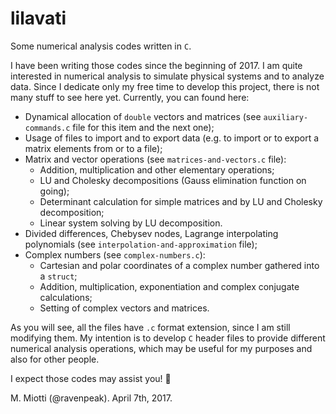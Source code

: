 # lilavati
Some numerical analysis codes written in `C`.

I have been writing those codes since the beginning of 2017. I am quite interested in numerical analysis to simulate physical systems and to analyze data. Since I dedicate only my free time to develop this project, there is not many stuff to see here yet. Currently, you can found here:
- Dynamical allocation of `double` vectors and matrices (see `auxiliary-commands.c` file for this item and the next one);
- Usage of files to import and to export data (e.g. to import or to export a matrix elements from or to a file);
- Matrix and vector operations (see `matrices-and-vectors.c` file):
  - Addition, multiplication and other elementary operations;
  - LU and Cholesky decompositions (Gauss elimination function on going);
  - Determinant calculation for simple matrices and by LU and Cholesky decomposition;
  - Linear system solving by LU decomposition.
- Divided differences, Chebysev nodes, Lagrange interpolating polynomials (see `interpolation-and-approximation` file);
- Complex numbers (see `complex-numbers.c`):
  - Cartesian and polar coordinates of a complex number gathered into a `struct`;
  - Addition, multiplication, exponentiation and complex conjugate calculations;
  - Setting of complex vectors and matrices.
  
As you will see, all the files have `.c` format extension, since I am still modifying them. My intention is to develop `C` header files to provide different numerical analysis operations, which may be useful for my purposes and also for other people.
  
I expect those codes may assist you! :jack_o_lantern:

M. Miotti (@ravenpeak). April 7th, 2017.
